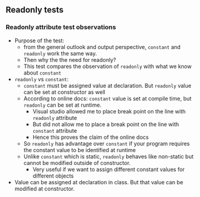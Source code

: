 ## Readonly tests
### Readonly attribute test observations
- Purpose of the test:
  - from the general outlook and output perspective, `constant` and `readonly` work the same way.
  - Then why the the need for readonly?
  - This test compares the observation of `readonly` with what we know about `constant`
- `readonly` vs `constant`:
  - `constant` must be assigned value at declaration. But `readonly` value can be set at constructor as well
  - According to online docs: `constant` value is set at compile time, but `readonly` can be set at runtime.
    - Visual studio allowed me to place break point on the line with `readonly` attribute
    - But did not allow me to place a break point on the line with `constant` attribute
    - Hence this proves the claim of the online docs
  - So `readonly` has advantage over `constant` if your program requires the constant value to be identified at runtime
  - Unlike `constant` which is static, `readonly` behaves like non-static but cannot be modified outside of constructor.
    - Very useful if we want to assign different constant values for different objects
- Value can be assigned at declaration in class. But that value can be modified at constructor.
